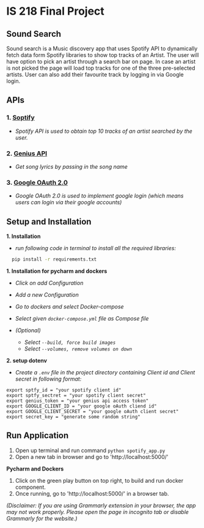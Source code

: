 # IS 218 Final Project

## Sound Search
Sound search is a Music discovery app that uses Spotify API to dynamically fetch data form Spotify libraries to show top tracks of an Artist. The user will have option to pick an artist through a search bar on page. In case an artist is not picked the page will load top tracks for one of the three pre-selected artists.
User can also add their favourite track by logging in via Google login.

## APIs

  ### 1. [Soptify](https://developer.spotify.com/documentation/general/guides/)
  + *Spotify API is used to obtain top 10 tracks of an artist searched by the user.*
  
  ### 2. [Genius API](https://docs.genius.com/#search-h2)
  
  + *Get song lyrics by passing in the song name*

 ### 3. [Google OAuth 2.0](https://developers.google.com/identity/protocols/oauth2)

  + *Google OAuth 2.0 is used to implement google login (which means users can login via their google accounts)*


## Setup and Installation
**1. Installation**
 * *run following code in terminal to install all the required libraries:*

```bash
  pip install -r requirements.txt
 ```

**1. Installation for pycharm and dockers**

  * *Click on add Configuration*
  
  * *Add a new Configuration*
  
  * *Go to dockers and select Docker-compose*
  
  * *Select given ```docker-compose.yml``` file as Compose file*
  
  * *(Optional)*
    + *Select ```--build, force build images```*
    + *Select ```--volumes, remove volumes on down```*

**2. setup dotenv**
  * *Create a `.env` file in the project directory containing Client id and Client secret in following format:*

```
export sptfy_id = "your spotify client id"
export sptfy_sectret = "your spotify client secret"
export genius_token = "your genius api access token"
export GOOGLE_CLIENT_ID = "your google oAuth cliend id"
export GOOGLE_CLIENT_SECRET = "your google oAuth client secret"
export secret_key = "generate some random string"
```

## Run Application

1. Open up terminal and run command ```python spotify_app.py``` 
3. Open a new tab in browser and go to 'http://localhost:5000/'

**Pycharm and Dockers**

1. Click on the green play button on top right, to build and run docker component.
2. Once running, go to 'http://localhost:5000/' in a browser tab.

*(Disclaimer: If you are using Grammarly extension in your browser, the app may not work properly. Please open the page in incognito tab or disable Grammarly for the website.)*
